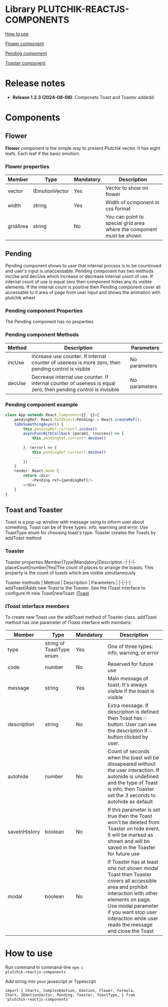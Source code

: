 # Library PLUTCHIK-REACTJS-COMPONENTS
[How to use](#how-to-use)

[Flower component](#flower)

[Pending component](#pending)

[Toaster component](#toast-and-toaster)

# Release notes
- **Release 1.2.3 (2024-08-08)**: Componets Toast and Toaster addedd
# Components
## Flower
**Flower** component is the simple way to present Plutchik vector. It has eight leafs. Each leaf if the basic emotion.
### Flower properties
Member|Type|Mandatory|Description
-|-|-|-
vector|IEmotionVector|Yes|Vector to show on flower
width|string|Yes|Width of ocmponent in css format
gridArea|string|No|You can point to special grid area where the component must be shown
## Pending
Pending component shows to user that internal process is to be countinued and user's input is unaccessable. Pending component has two methods incUse and decUse which increase or decrease internal count of use. If internal count of use is equal zero then component hides any its visible elements. If the internal count is positive then Pending component cover all accessable to it area of page from user input and shows the animation with plutchik wheel
### Pending component Properties
The Pending component has no properties
### Pending component Methods
| Method | Description | Parameters |
|-|-|-|
|incUse| Increase use counter. If internal counter of useness is more zero, then pending control is visible| No parameters|
|decUse|Decrease internal use counter. If internal counter of useness is equal zero, then pending control is invisible| No parameters|
### Pending component example
```typescript
class App extends React.Component<{}, {}>{
    pendingRef: React.RefObject<Pending> = React.createRef();
    toDoSomethingAsync() {
        this.pendingRef.current?.incUse()
        asyncFuncWithCallback (param1, (success) => {
            this.pendingRef.current?.decUse()
            ...
        }, (error) => {
            this.pendingRef.current?.decUse()
            ...
        })
    }
    render: React.Node {
        return <div>
            <Pending ref={pendingRef}/>
        </div>
    }
}
``` 

## Toast and Toaster
Toast is a pop-up window with message using to inform user about something. Toast can be of three types: info, warrning and error. Use ToastType enum for choosing toast's type. Toaster creates the Toasts by addToast method
### Toaster
Toaster properties
Member|Type|Mandatory|Description
-|-|-|-
placeCount|number|Yes|The count of places to arrange the toasts. This property is the count of toasts which are visible simultaneously

Toaster methods
| Method | Description | Parameters |
|-|-|-|
addToast|Adds new Toast to the Toaster. See the IToast interface to configure th new Toast|newToast: [IToast](#itoast-interface-members)

### IToast interface members
To create new Toast use the addToast method of Toaster class. addToast method has one parameter of IToast interface with members:

Member|Type|Mandatory|Description
-|-|-|-
type|string of ToastType enum|Yes|One of three types: info, warning, or error|
code|number|No|Reserved for future use|
message|string|Yes|Main message of toast. It's always visible if the toast is visible|
description|string|No|Extra message. If description is defined then Toast has ∴ button. User can see the description if ∴ button clicked by user.|
autohide|number|No| Count of seconds when the toast will be dissapeared without the user interaction. If autohide is undefined and the type of Toast is info, then Toaster set the 3 seconds to autohide as default|
saveInHistory|boolean|No|If this parameter is set true then the Toast won't be deleted from Toaster on hide event. It will be marked as shown and will be saved in the Toaster for future use|
modal|boolean|No|If Toaster has at least one not shown modal Toast then Toaster covers all accessible area and prohibit interaction with other elements on page. Use modal parameter if you want stop user interaction while user reads the message and close the Toast

# How to use
Run command in command-line <code>npm i plutchik-reactjs-components</code>

Add string into your javascript or Typescript

<code>import {
    Charts,
    ComplexEmotion,
    Emotion,
    Flower,
    Formula,
    Chart,
    IEmotionVector,
    Pending,
    Toaster,
    ToastType,
} from 'plutchik-reactjs-components'</code>